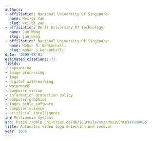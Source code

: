 ```yaml
---
authors:
- affiliation: National University Of Singapore
  name: Wei-Qi Yan
  slug: wei_qi_yan
- affiliation: Delft University Of Technology
  name: Jun Wang
  slug: jun_wang
- affiliation: National University Of Singapore
  name: Mohan S. Kankanhalli
  slug: mohan_s_kankanhalli
date: '2005-08-01'
estimated_citations: 73
fields:
- inpainting
- image processing
- logo
- digital watermarking
- watermark
- computer vision
- information protection policy
- computer graphics
- logos bible software
- computer science
- artificial intelligence
in: Multimedia Systems
src: https://dblp.uni-trier.de/db/journals/mms/mms10.html#YanWK05
title: Automatic video logo detection and removal
year: 2005
---
```

